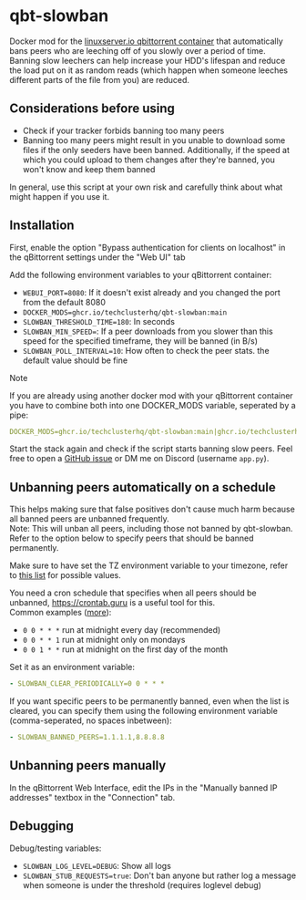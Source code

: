 # qbt-slowban

Docker mod for the [linuxserver.io qbittorrent container](https://docs.linuxserver.io/images/docker-qbittorrent) that automatically bans peers who are leeching off of you slowly over a period of time. Banning slow leechers can help increase your HDD's lifespan and reduce the load put on it as random reads (which happen when someone leeches different parts of the file from you) are reduced.

## Considerations before using

- Check if your tracker forbids banning too many peers
- Banning too many peers might result in you unable to download some files if the only seeders have been banned. Additionally, if the speed at which you could upload to them changes after they're banned, you won't know and keep them banned

In general, use this script at your own risk and carefully think about what might happen if you use it.

## Installation

First, enable the option "Bypass authentication for clients on localhost" in the qBittorrent settings under the "Web UI" tab

Add the following environment variables to your qBittorrent container:
- `WEBUI_PORT=8080`: If it doesn't exist already and you changed the port from the default 8080
- `DOCKER_MODS=ghcr.io/techclusterhq/qbt-slowban:main`
- `SLOWBAN_THRESHOLD_TIME=180`: In seconds
- `SLOWBAN_MIN_SPEED=`: If a peer downloads from you slower than this speed for the specified timeframe, they will be banned (in B/s)
- `SLOWBAN_POLL_INTERVAL=10`: How often to check the peer stats. the default value should be fine

> [!NOTE]  
> If you are already using another docker mod with your qBittorrent container you have to combine both into one DOCKER_MODS variable, seperated by a pipe:
> ```yaml
> DOCKER_MODS=ghcr.io/techclusterhq/qbt-slowban:main|ghcr.io/techclusterhq/qbt-portchecker:main
> ```

Start the stack again and check if the script starts banning slow peers. Feel free to open a [GitHub issue](https://github.com/TechClusterHQ/qbt-slowban/issues) or DM me on Discord (username `app.py`).

## Unbanning peers automatically on a schedule

This helps making sure that false positives don't cause much harm because all banned peers are unbanned frequently.\
Note: This will unban all peers, including those not banned by qbt-slowban. Refer to the option below to specify peers that should be banned permanently.

Make sure to have set the TZ environment variable to your timezone, refer to [this list](https://en.wikipedia.org/wiki/List_of_tz_database_time_zones#List) for possible values.

You need a cron schedule that specifies when all peers should be unbanned, https://crontab.guru is a useful tool for this.\
Common examples ([more](https://crontab.guru/examples.html)):
- `0 0 * * *` run at midnight every day (recommended)
- `0 0 * * 1` run at midnight only on mondays
- `0 0 1 * *` run at midnight on the first day of the month

Set it as an environment variable:
```yaml
- SLOWBAN_CLEAR_PERIODICALLY=0 0 * * *
```

If you want specific peers to be permanently banned, even when the list is cleared, you can specify them using the following environment variable (comma-seperated, no spaces inbetween):
```yaml
- SLOWBAN_BANNED_PEERS=1.1.1.1,8.8.8.8
```

## Unbanning peers manually

In the qBittorrent Web Interface, edit the IPs in the "Manually banned IP addresses" textbox in the "Connection" tab.

## Debugging

Debug/testing variables:
- `SLOWBAN_LOG_LEVEL=DEBUG`: Show all logs
- `SLOWBAN_STUB_REQUESTS=true`: Don't ban anyone but rather log a message when someone is under the threshold (requires loglevel debug)